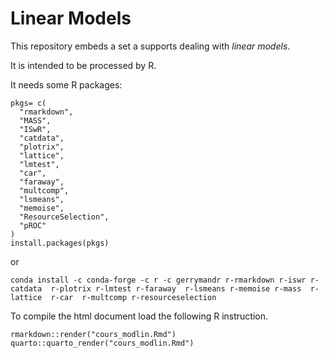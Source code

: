 # Linear Models

This repository embeds a set a supports dealing with *linear models*.

It is intended to be processed by R.

It needs some R packages: 

```
pkgs= c(
  "rmarkdown",
  "MASS",
  "ISwR",
  "catdata",
  "plotrix",
  "lattice",
  "lmtest",
  "car",
  "faraway",
  "multcomp",
  "lsmeans",
  "memoise",
  "ResourceSelection",
  "pROC"
)
install.packages(pkgs)
```

or 

```
conda install -c conda-forge -c r -c gerrymandr r-rmarkdown r-iswr r-catdata  r-plotrix r-lmtest r-faraway  r-lsmeans r-memoise r-mass  r-lattice  r-car  r-multcomp r-resourceselection 
```

To compile the html document load the following R instruction.

```
rmarkdown::render("cours_modlin.Rmd")
quarto::quarto_render("cours_modlin.Rmd") 
```

